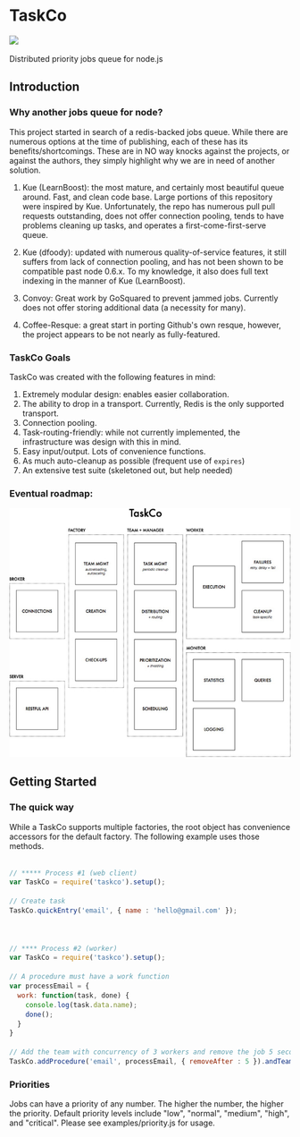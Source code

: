 TaskCo
======
![](https://www.codeship.io/projects/6ed66fe0-17fe-0131-e0ed-0ef248b6a1b0/status)

Distributed priority jobs queue for node.js

## Introduction

### Why another jobs queue for node?

This project started in search of a redis-backed jobs queue. While there are numerous options at the time of publishing,
each of these has its benefits/shortcomings. These are in NO way knocks against the projects, or against the authors, they
simply highlight why we are in need of another solution.

1. Kue (LearnBoost): the most mature, and certainly most beautiful queue around. Fast, and clean code base. Large portions
of this repository were inspired by Kue. Unfortunately, the repo has numerous pull pull requests outstanding, does not
offer connection pooling, tends to have problems cleaning up tasks, and operates a first-come-first-serve queue.

2. Kue (dfoody): updated with numerous quality-of-service features, it still suffers from lack of connection pooling, and
has not been shown to be compatible past node 0.6.x. To my knowledge, it also does full text indexing in the manner of
Kue (LearnBoost).

3. Convoy: Great work by GoSquared to prevent jammed jobs. Currently does not offer storing additional data (a necessity
for many).

4. Coffee-Resque: a great start in porting Github's own resque, however, the project appears to be not nearly as
fully-featured.


### TaskCo Goals

TaskCo was created with the following features in mind:

1. Extremely modular design: enables easier collaboration.
2. The ability to drop in a transport. Currently, Redis is the only supported transport.
3. Connection pooling.
4. Task-routing-friendly: while not currently implemented, the infrastructure was design with this in mind.
5. Easy input/output. Lots of convenience functions.
6. As much auto-cleanup as possible (frequent use of `expires`)
7. An extensive test suite (skeletoned out, but help needed)


### Eventual roadmap:

![](resources/TaskCo.jpg)



## Getting Started

### The quick way

While a TaskCo supports multiple factories, the root object has convenience accessors for the default factory. The
following example uses those methods.

```javascript

// ***** Process #1 (web client)
var TaskCo = require('taskco').setup();

// Create task
TaskCo.quickEntry('email', { name : 'hello@gmail.com' });



// **** Process #2 (worker)
var TaskCo = require('taskco').setup();

// A procedure must have a work function
var processEmail = {
  work: function(task, done) {
    console.log(task.data.name);
    done();
  }
}

// Add the team with concurrency of 3 workers and remove the job 5 seconds after completion/failure.
TaskCo.addProcedure('email', processEmail, { removeAfter : 5 }).andTeam(3);

```


### Priorities

Jobs can have a priority of any number. The higher the number, the higher the priority. Default priority levels include "low", "normal", "medium", "high", and "critical". Please see examples/priority.js for usage.



